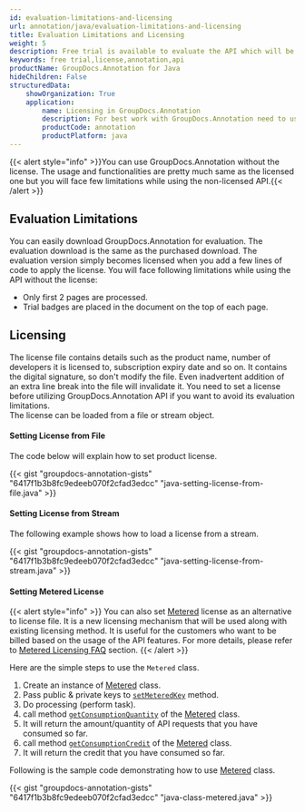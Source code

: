 ```yaml
---
id: evaluation-limitations-and-licensing
url: annotation/java/evaluation-limitations-and-licensing
title: Evaluation Limitations and Licensing
weight: 5
description: Free trial is available to evaluate the API which will be similar as licensed but with few limitations.
keywords: free trial,license,annotation,api
productName: GroupDocs.Annotation for Java
hideChildren: False
structuredData:
    showOrganization: True
    application:
        name: Licensing in GroupDocs.Annotation
        description: For best work with GroupDocs.Annotation need to use license, it helps working with annotation in documents
        productCode: annotation
        productPlatform: java 
---
```

{{< alert style="info" >}}You can use GroupDocs.Annotation without the license. The usage and functionalities are pretty much same as the licensed one but you will face few limitations while using the non-licensed API.{{< /alert >}}

## Evaluation Limitations

You can easily download GroupDocs.Annotation for evaluation. The evaluation download is the same as the purchased download. The evaluation version simply becomes licensed when you add a few lines of code to apply the license. You will face following limitations while using the API without the license:  

*   Only first 2 pages are processed.
*   Trial badges are placed in the document on the top of each page.

## Licensing

The license file contains details such as the product name, number of developers it is licensed to, subscription expiry date and so on. It contains the digital signature, so don't modify the file. Even inadvertent addition of an extra line break into the file will invalidate it. You need to set a license before utilizing GroupDocs.Annotation API if you want to avoid its evaluation limitations.   
The license can be loaded from a file or stream object. 

#### Setting License from File

The code below will explain how to set product license.

{{< gist "groupdocs-annotation-gists" "6417f1b3b8fc9edeeb070f2cfad3edcc" "java-setting-license-from-file.java" >}}

#### Setting License from Stream

The following example shows how to load a license from a stream.

{{< gist "groupdocs-annotation-gists" "6417f1b3b8fc9edeeb070f2cfad3edcc" "java-setting-license-from-stream.java" >}}

#### Setting Metered License

{{< alert style="info" >}}
You can also set [Metered](https://apireference.groupdocs.com/java/annotation/com.groupdocs.annotation.license/Metered) license as an alternative to license file. It is a new licensing mechanism that will be used along with existing licensing method. It is useful for the customers who want to be billed based on the usage of the API features. For more details, please refer to [Metered Licensing FAQ](https://purchase.groupdocs.com/faqs/licensing/metered) section.
{{< /alert >}}

Here are the simple steps to use the `Metered` class.

1.  Create an instance of [Metered](https://apireference.groupdocs.com/java/annotation/com.groupdocs.annotation.license/Metered) class.
2.  Pass public & private keys to [`setMeteredKey`](https://apireference.groupdocs.com/java/annotation/com.groupdocs.annotation.license/Metered#setMeteredKey(java.lang.String,%20java.lang.String)) method.
3.  Do processing (perform task).
4.  call method [`getConsumptionQuantity`](https://apireference.groupdocs.com/java/annotation/com.groupdocs.annotation.license/Metered#getConsumptionQuantity()) of the [Metered](https://apireference.groupdocs.com/java/annotation/com.groupdocs.annotation.license/Metered) class.
5.  It will return the amount/quantity of API requests that you have consumed so far.
6.  call method [`getConsumptionCredit`](https://apireference.groupdocs.com/java/annotation/com.groupdocs.annotation.license/Metered#getConsumptionCredit()) of the [Metered](https://apireference.groupdocs.com/java/annotation/com.groupdocs.annotation.license/Metered) class.
7.  It will return the credit that you have consumed so far.

Following is the sample code demonstrating how to use [Metered](https://apireference.groupdocs.com/java/annotation/com.groupdocs.annotation.license/Metered) class.

{{< gist "groupdocs-annotation-gists" "6417f1b3b8fc9edeeb070f2cfad3edcc" "java-class-metered.java" >}}